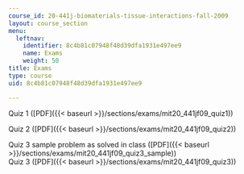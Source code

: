 ```yaml
---
course_id: 20-441j-biomaterials-tissue-interactions-fall-2009
layout: course_section
menu:
  leftnav:
    identifier: 8c4b81c07948f48d39dfa1931e497ee9
    name: Exams
    weight: 50
title: Exams
type: course
uid: 8c4b81c07948f48d39dfa1931e497ee9

---
```


Quiz 1 ([PDF]({{< baseurl >}}/sections/exams/mit20_441jf09_quiz1))

Quiz 2 ([PDF]({{< baseurl >}}/sections/exams/mit20_441jf09_quiz2))

Quiz 3 sample problem as solved in class ([PDF]({{< baseurl >}}/sections/exams/mit20_441jf09_quiz3_sample))  
Quiz 3 ([PDF]({{< baseurl >}}/sections/exams/mit20_441jf09_quiz3))